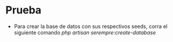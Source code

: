 # Prueba

-  Para crear la base de datos con sus respectivos seeds, corra el siguiente comando *php artisan serempre:create-database*